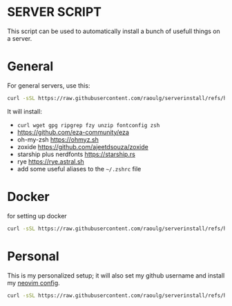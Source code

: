 # SERVER SCRIPT
This script can be used to automatically install a bunch of usefull things on a server.

# General
For general servers, use this:
```sh
curl -sSL https://raw.githubusercontent.com/raoulg/serverinstall/refs/heads/master/generalserver.sh | bash
```

It will install:
- `curl wget gpg ripgrep fzy unzip fontconfig zsh`
- https://github.com/eza-community/eza
- oh-my-zsh https://ohmyz.sh
- zoxide https://github.com/ajeetdsouza/zoxide
- starship plus nerdfonts https://starship.rs
- rye https://rye.astral.sh 
- add some useful aliases to the `~/.zshrc` file

# Docker
for setting up docker
```sh
curl -sSL https://raw.githubusercontent.com/raoulg/serverinstall/refs/heads/master/install-docker.sh | bash
```

# Personal
This is my personalized setup; it will also set my github username and install my [neovim config](https://github.com/raoulg/neovim).
```sh
curl -sSL https://raw.githubusercontent.com/raoulg/serverinstall/refs/heads/master/serversetup.sh | bash
```
